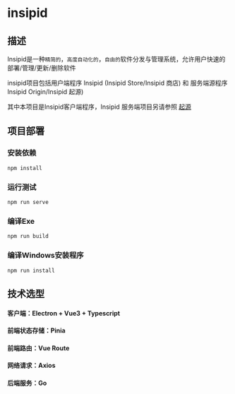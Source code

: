 # insipid

## 描述

Insipid是一种`精简的`，`高度自动化的`，`自由的`软件分发与管理系统，允许用户快速的部署/管理/更新/删除软件

insipid项目包括用户端程序 Insipid (Insipid Store/Insipid 商店) 和 服务端源程序 Insipid Origin/Insipid 起源)

其中本项目是Insipid客户端程序，Insipid 服务端项目另请参照 [起源](http://doc.tineaine.com)



## 项目部署

### 安装依赖

```
npm install
```

### 运行测试

```
npm run serve
```

### 编译Exe

```
npm run build
```

### 编译Windows安装程序

```
npm run install
```

## 技术选型

#### 客户端：Electron + Vue3 + Typescript

#### 前端状态存储：Pinia

#### 前端路由：Vue Route

#### 网络请求：Axios

#### 后端服务：Go


